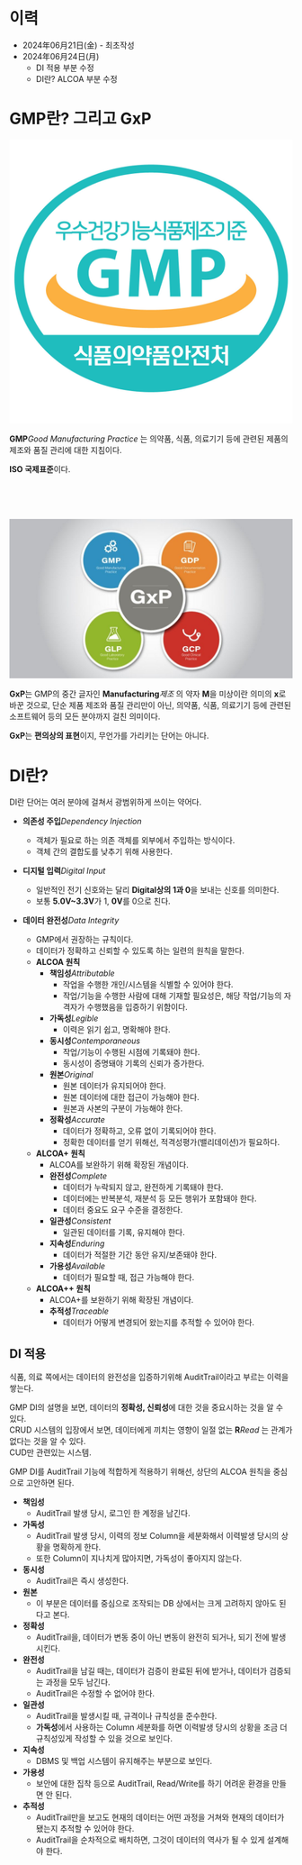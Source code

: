 # 이력
- 2024年06月21日(金) - 최초작성
- 2024年06月24日(月)
    - DI 적용 부분 수정
    - DI란? ALCOA 부분 수정

# GMP란? 그리고 GxP

<img src='./gmp.jpg' style='width:512px'/>

**GMP**_Good Manufacturing Practice_ 는 의약품, 식품, 의료기기 등에 관련된 제품의 제조와 품질 관리에 대한 지침이다.

**ISO 국제표준**이다.

<br/><br/><br/>

<img src='./gxp.jpg' style='width:512px'/>

**GxP**는 GMP의 중간 글자인 **Manufacturing**_제조_ 의 약자 **M**을 미상이란 의미의 **x**로 바꾼 것으로, 단순 제품 제조와 품질 관리만이 아닌, 의약품, 식품, 의료기기 등에 관련된 소프트웨어 등의 모든 분야까지 걸친 의미이다.

**GxP**는 **편의상의 표현**이지, 무언가를 가리키는 단어는 아니다.





# DI란?

DI란 단어는 여러 분야에 걸쳐서 광범위하게 쓰이는 약어다.

- **의존성 주입**_Dependency Injection_
    - 객체가 필요로 하는 의존 객체를 외부에서 주입하는 방식이다.
    - 객체 간의 결합도를 낮추기 위해 사용한다.

- **디지털 입력**_Digital Input_
    - 일반적인 전기 신호와는 달리 **Digital상의 1과 0**을 보내는 신호를 의미한다.
    - 보통 **5.0V~3.3V**가 1, **0V**를 0으로 친다.

- **데이터 완전성**_Data Integrity_
    - GMP에서 권장하는 규칙이다.
    - 데이터가 정확하고 신뢰할 수 있도록 하는 일련의 원칙을 말한다.
    - **ALCOA 원칙**
        - **책임성**_Attributable_
            - 작업을 수행한 개인/시스템을 식별할 수 있어야 한다.
            - 작업/기능을 수행한 사람에 대해 기재할 필요성은, 해당 작업/기능의 자격자가 수행했음을 입증하기 위함이다.
        - **가독성**_Legible_
            - 이력은 읽기 쉽고, 명확해야 한다.
        - **동시성**_Contemporaneous_
            - 작업/기능이 수행된 시점에 기록돼야 한다.
            - 동시성이 증명돼야 기록의 신뢰가 증가한다.
        - **원본**_Original_
            - 원본 데이터가 유지되어야 한다.
            - 원본 데이터에 대한 접근이 가능해야 한다.
            - 원본과 사본의 구분이 가능해야 한다.
        - **정확성**_Accurate_
            - 데이터가 정확하고, 오류 없이 기록되어야 한다.
            - 정확한 데이터를 얻기 위해선, 적격성평가(밸리데이션)가 필요하다.
    - **ALCOA+ 원칙**
        - ALCOA를 보완하기 위해 확장된 개념이다.
        - **완전성**_Complete_
            - 데이터가 누락되지 않고, 완전하게 기록돼야 한다.
            - 데이터에는 반복분석, 재분석 등 모든 행위가 포함돼야 한다.
            - 데이터 중요도 요구 수준을 결정한다.
        - **일관성**_Consistent_
            - 일관된 데이터를 기록, 유지해야 한다.
        - **지속성**_Enduring_
            - 데이터가 적절한 기간 동안 유지/보존돼야 한다.
        - **가용성**_Available_
            - 데이터가 필요할 때, 접근 가능해야 한다.
    - **ALCOA++ 원칙**
        - ALCOA+를 보완하기 위해 확장된 개념이다.
        - **추적성**_Traceable_
            - 데이터가 어떻게 변경되어 왔는지를 추적할 수 있어야 한다.



## DI 적용

식품, 의료 쪽에서는 데이터의 완전성을 입증하기위해 AuditTrail이라고 부르는 이력을 쌓는다.

GMP DI의 설명을 보면, 데이터의 **정확성, 신뢰성**에 대한 것을 중요시하는 것을 알 수 있다.\
CRUD 시스템의 입장에서 보면, 데이터에게 끼치는 영향이 일절 없는 **R**_Read_ 는 관계가 없다는 것을 알 수 있다.\
CUD만 관련있는 시스템.

GMP DI를 AuditTrail 기능에 적합하게 적용하기 위해선, 상단의 ALCOA 원칙을 중심으로 고안하면 된다.

- **책임성**
    - AuditTrail 발생 당시, 로그인 한 계정을 남긴다.
- **가독성**
    - AuditTrail 발생 당시, 이력의 정보 Column을 세분화해서 이력발생 당시의 상황을 명확하게 한다.
    - 또한 Column이 지나치게 많아지면, 가독성이 좋아지지 않는다.
- **동시성**
    - AuditTrail은 즉시 생성한다.
- **원본**
    - 이 부분은 데이터를 중심으로 조작되는 DB 상에서는 크게 고려하지 않아도 된다고 본다.
- **정확성**
    - AuditTrail을, 데이터가 변동 중이 아닌 변동이 완전히 되거나, 되기 전에 발생시킨다.
- **완전성**
    - AuditTrail을 남길 때는, 데이터가 검증이 완료된 뒤에 받거나, 데이터가 검증되는 과정을 모두 남긴다.
    - AuditTrail은 수정할 수 없어야 한다.
- **일관성**
    - AuditTrail을 발생시킬 때, 규격이나 규칙성을 준수한다.
    - **가독성**에서 사용하는 Column 세분화를 하면 이력발생 당시의 상황을 조금 더 규칙성있게 작성할 수 있을 것으로 보인다.
- **지속성**
    - DBMS 및 백업 시스템이 유지해주는 부분으로 보인다.
- **가용성**
    - 보안에 대한 집착 등으로 AuditTrail, Read/Write를 하기 어려운 환경을 만들면 안 된다.
- **추적성**
    - AuditTrail만을 보고도 현재의 데이터는 어떤 과정을 거쳐와 현재의 데이터가 됐는지 추적할 수 있어야 한다.
    - AuditTrail을 순차적으로 배치하면, 그것이 데이터의 역사가 될 수 있게 설계해야 한다.